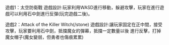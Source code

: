 遊戲1：太空防衛戰
遊戲設計:玩家利用WASD進行移動，躲避攻擊，玩家在進行遊戲可以利用石中劍進行反彈(玩完遊戲二後)。

遊戲2：Attack of the Killer Witch(/stone)
遊戲設計:讓玩家固定在正中間，接受攻擊，玩家要利用石中劍，抵擋魔女的彈幕，抵擋一定數量以後
進行反擊，打掉魔女帽子(魔女變弱，但勇者也傷痕累累)
